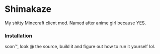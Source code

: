 # Shimakaze

My shitty Minecraft client mod. Named after anime girl because YES.

### Installation

soon™, look @ the source, build it and figure out how to run it yourself lol.
